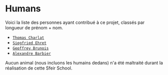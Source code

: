 # Humans

Voici la liste des personnes ayant contribué à ce projet, classés par longueur de prénom + nom.

- [`Thomas Charlat`](https://github.com/Kallikrein)
- [`Siegfried Ehret`](https://github.com/SiegfriedEhret)
- [`Geoffrey Brunois`](https://github.com/gbrunois)
- [`Alexandre Barbier`](https://github.com/alexbrbr)

Aucun animal (nous incluons les humains dedans) n'a été maltraité durant la réalisation de cette Sfeir School.
